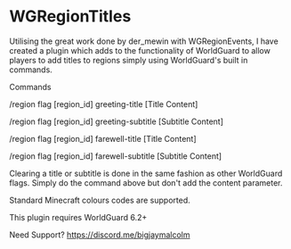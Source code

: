# WGRegionTitles

Utilising the great work done by der_mewin with WGRegionEvents, I have created a plugin which adds to the functionality of WorldGuard to allow players to add titles to regions simply using WorldGuard's built in commands.

Commands

/region flag [region_id] greeting-title [Title Content]

/region flag [region_id] greeting-subtitle [Subtitle Content]

/region flag [region_id] farewell-title [Title Content]

/region flag [region_id] farewell-subtitle [Subtitle Content]

Clearing a title or subtitle is done in the same fashion as other WorldGuard flags. Simply do the command above but don't add the content parameter.

Standard Minecraft colours codes are supported.

This plugin requires WorldGuard 6.2+

Need Support? https://discord.me/bigjaymalcolm
